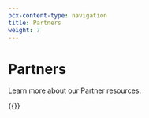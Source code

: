 ```yaml
---
pcx-content-type: navigation
title: Partners
weight: 7
---
```


# Partners

Learn more about our Partner resources.

{{<directory-listing>}}

